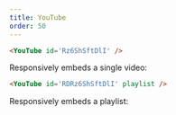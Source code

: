 ```yaml
---
title: YouTube
order: 50
---
```


```md
<YouTube id='Rz6ShSftDlI' />
```

Responsively embeds a single video:
  
<YouTube id='Rz6ShSftDlI' />

```md
<YouTube id='RDRz6ShSftDlI' playlist />
```

Responsively embeds a playlist:
  
<YouTube id='RDRz6ShSftDlI' playlist />

